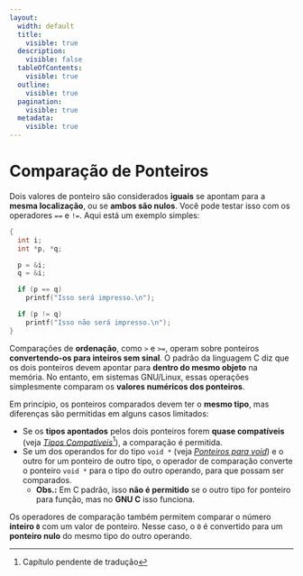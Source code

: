```yaml
---
layout:
  width: default
  title:
    visible: true
  description:
    visible: false
  tableOfContents:
    visible: true
  outline:
    visible: true
  pagination:
    visible: true
  metadata:
    visible: true
---
```


# Comparação de Ponteiros

Dois valores de ponteiro são considerados **iguais** se apontam para a **mesma localização**, ou se **ambos são nulos**. Você pode testar isso com os operadores `==` e `!=`. Aqui está um exemplo simples:

```c
{
  int i;
  int *p, *q;

  p = &i;
  q = &i;

  if (p == q)
    printf("Isso será impresso.\n");

  if (p != q)
    printf("Isso não será impresso.\n");
}
```

Comparações de **ordenação**, como `>` e `>=`, operam sobre ponteiros **convertendo-os para inteiros sem sinal**. O padrão da linguagem C diz que os dois ponteiros devem apontar para **dentro do mesmo objeto** na memória. No entanto, em sistemas GNU/Linux, essas operações simplesmente comparam os **valores numéricos dos ponteiros**.

Em princípio, os ponteiros comparados devem ter o **mesmo tipo**, mas diferenças são permitidas em alguns casos limitados:

* Se os **tipos apontados** pelos dois ponteiros forem **quase compatíveis** (veja [_Tipos Compatíveis_](#user-content-fn-1)[^1]), a comparação é permitida.
* Se um dos operandos for do tipo `void *` (veja [_Ponteiros para void_](ponteiros-para-void.md)) e o outro for um ponteiro de outro tipo, o operador de comparação converte o ponteiro `void *` para o tipo do outro operando, para que possam ser comparados.
  * **Obs.:** Em C padrão, isso **não é permitido** se o outro tipo for ponteiro para função, mas no **GNU C** isso funciona.

Os operadores de comparação também permitem comparar o número **inteiro `0`** com um valor de ponteiro. Nesse caso, o `0` é convertido para um **ponteiro nulo** do mesmo tipo do outro operando.

[^1]: Capítulo pendente de tradução
